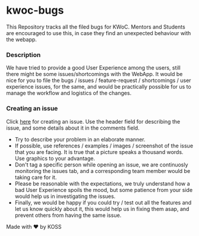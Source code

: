 # kwoc-bugs

This Repository tracks all the filed bugs for KWoC. Mentors and Students are encouraged to use this, in case they find an unexpected behaviour with the webapp.

### Description
We have tried to provide a good User Experience among the users, still there might be some issues/shortcomings with the WebApp.
It would be nice for you to file the bugs / issues / feature-request / shortcomings / user experience issues, for the same, and
would be practically possible for us to manage the workflow and logistics of the changes.

### Creating an issue
Click [here](https://github.com/kossiitkgp/kwoc-bugs/issues/new/choose) for creating an issue. Use the header field for describing the issue, and some details about it in the comments field.

* Try to describe your problem in an elaborate manner.
* If possible, use references / examples / images / screenshot of the issue that you are facing. It is true that a picture speaks a thousand words. Use graphics to your advantage.
* Don't tag a specific person while opening an issue, we are continuosly monitoring the issues tab, and a corresponding team member would be taking care for it.
* Please be reasonable with the expectations, we truly understand how a bad User Experience spoils the mood, but some patience from your side would help us in investigating the issues.
* Finally, we would be happy if you could try / test out all the features and let us know quickly about it, this would help us in fixing them asap, and prevent others from having the same issue.

Made with <span class="heart">❤</span> by KOSS
